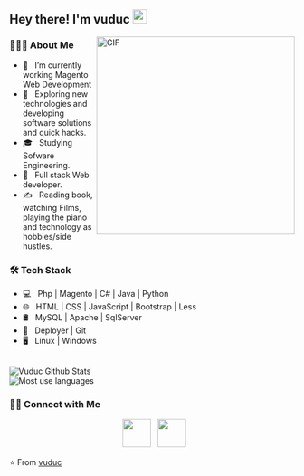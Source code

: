 <h2> Hey there! I'm vuduc <img src="https://github.com/vvud/vvud/blob/master/images/hi.gif" width="25"></h2>
<img align="right" alt="GIF" src="https://github.com/vvud/vvud/blob/master/images/vtearit.gif" width="350"/>

<h3> 👨🏻‍💻 About Me </h3>

- 🔭 &nbsp; I’m currently working Magento Web Development
- 🤔 &nbsp; Exploring new technologies and developing software solutions and quick hacks.
- 🎓 &nbsp; Studying Sofware Engineering.
- 💼 &nbsp; Full stack Web developer.
- ✍️ &nbsp; Reading book, watching Films, playing the piano and technology as hobbies/side hustles.

<h3>🛠 Tech Stack</h3>

- 💻 &nbsp; Php | Magento | C# | Java | Python  
- 🌐 &nbsp; HTML | CSS | JavaScript | Bootstrap | Less 
- 🛢 &nbsp; MySQL | Apache | SqlServer
- 🔧 &nbsp; Deployer | Git
- 🖥 &nbsp; Linux | Windows

<br>

<img align="center" src="https://github-readme-stats.vercel.app/api?username=vvud&include_all_commits=true&count_private=true&show_icons=true&line_height=20&theme=gruvbox" alt="Vuduc Github Stats">
<br>

<img align="center" src="https://github-readme-stats.vercel.app/api/top-langs/?username=vvud&layout=compact&text_color=daf7dc&bg_color=222222" alt="Most use languages">

<h3> 🤝🏻 Connect with Me </h3>

<p align="center">
  &nbsp; <a href="https://join.skype.com/invite/tpfK8Fin7cw6" target="_blank" rel="noopener noreferrer"><img src="https://img.icons8.com/plasticine/100/000000/skype.png" width="50" /></a>   
&nbsp; <a href="mailto:vuongvd.se@gmail.com" target="_blank" rel="noopener noreferrer"><img src="https://img.icons8.com/plasticine/100/000000/gmail.png"  width="50" /></a>
</p>

⭐️ From [vuduc](https://github.com/vvud)
<!---
vvud/vvud is a ✨ special ✨ repository because its `README.md` (this file) appears on your GitHub profile.
You can click the Preview link to take a look at your changes.
--->
